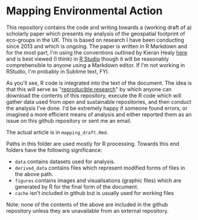 # Mapping Environmental Action

This repository contains the code and writing towards a (working draft of a) scholarly paper which presents my analysis of the geospatial footprint of eco-groups in the UK. This is based on research I have been conducting since 2013 and which is ongoing. The paper is written in R Markdown and for the most part, I'm using the conventions outlined by Kieran Healy [here](https://kieranhealy.org/blog/archives/2014/01/23/plain-text/) and is best viewed (I think) in [R Studio](https://www.rstudio.com) though it will be reasonably comprehensible to anyone using a Markdown editor. If I'm not working in RStudio, I'm probably in Sublime text, FYI.

As you'll see, R code is integrated into the text of the document. The idea is that this will serve as "[reproducible research](http://kbroman.org/steps2rr/)" by which anyone can download the contents of this repository, execute the R code which will gather data used from open and sustainable repositories, and then conduct the analysis I've done. I'd be extremely happy if someone found errors, or imagined a more efficient means of analysis and either reported them as an issue on this github repository or sent me an email.

The actual article is in `mapping_draft.Rmd`. 

Paths in this folder are used mostly for R processing. Towards this end folders have the following significance:

- `data` contains datasets used for analysis.
- `derived_data` contains files which represent modified forms of files in the above path.
- `figures` contains images and visualisations (graphic files) which are generated by R for the final form of the document.
- `cache` isn't included in github but is usually used for working files

Note: none of the contents of the above are included in the github repository unless they are unavailable from an external repository.